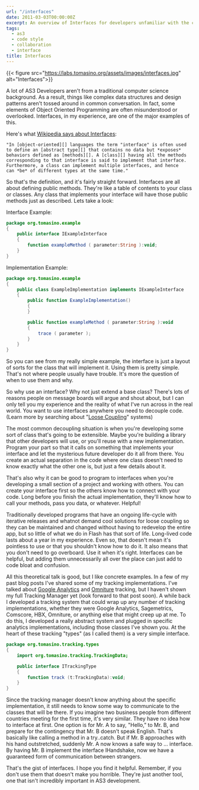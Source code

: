 ```yaml
---
url: "/interfaces"
date: 2011-03-03T00:00:00Z
excerpt: An overview of Interfaces for developers unfamiliar with the concept using Flash AS3 as an example.
tags:
  - as3
  - code style
  - collaboration
  - interface
title: Interfaces
---
```


{{< figure src="https://labs.tomasino.org/assets/images/interfaces.jpg" alt="Interfaces">}}

A lot of AS3 Developers aren't from a traditional computer science
background. As a result, things like complex data structures and design
patterns aren't tossed around in common conversation. In fact, some
elements of Object Oriented Programming are often misunderstood or
overlooked. Interfaces, in my experience, are one of the major examples
of this.

Here's what [Wikipedia says about Interfaces][]:

	"In [object-oriented][] languages the term "interface" is often used
	to define an [abstract type][] that contains no data but *exposes*
	behaviors defined as [methods][]. A [class][] having all the methods
	corresponding to that interface is said to implement that interface.
	Furthermore, a class can implement multiple interfaces, and hence
	can *be* of different types at the same time."

So that's the definition, and it's fairly straight forward. Interfaces
are all about defining public methods. They're like a table of contents
to your class or classes. Any class that implements your interface will
have those public methods just as described. Lets take a look:

Interface Example:

``` actionscript
package org.tomasino.example
{
	public interface IExampleInterface
	{
		function exampleMethod ( parameter:String ):void;
	}
}
```

Implementation Example:

``` actionscript
package org.tomasino.example
{
	public class ExampleImplementation implements IExampleInterface
	{
		public function ExampleImplementation()
		{
		}

		public function exampleMethod ( parameter:String ):void
		{
			trace ( parameter );
		}
	}
}
```

So you can see from my really simple example, the interface is just a
layout of sorts for the class that will implement it. Using them is
pretty simple. That's not where people usually have trouble. It's more
the question of when to use them and why.

So why use an interface? Why not just extend a base class? There's lots
of reasons people on message boards will argue and shout about, but I
can only tell you my experience and the reality of what I've run across
in the real world. You want to use interfaces anywhere you need to
decouple code. (Learn more by searching about "[Loose Coupling][]"
systems)

The most common decoupling situation is when you're developing some sort
of class that's going to be extensible. Maybe you're building a library
that other developers will use, or you'll reuse with a new
implementation. Program your part so that it calls on something that
implements your interface and let the mysterious future developer do it
all from there. You create an actual separation in the code where one
class doesn't need to know exactly what the other one is, but just a few
details about it.

That's also why it can be good to program to interfaces when you're
developing a small section of a project and working with others. You can
create your interface first so the others know how to connect with your
code. Long before you finish the actual implementation, they'll know how
to call your methods, pass you data, or whatever. Helpful!

Traditionally developed programs that have an ongoing life-cycle with
iterative releases and whatnot demand cool solutions for loose coupling
so they can be maintained and changed without having to redevelop the
entire app, but so little of what we do in Flash has that sort of life.
Long-lived code lasts about a year in my experience. Even so, that
doesn't mean it's pointless to use or that you shouldn't know how to do
it. It also means that you don't need to go overboard. Use it when it's
right. Interfaces can be helpful, but adding them unnecessarily all over
the place can just add to code bloat and confusion.

All this theoretical talk is good, but I like concrete examples. In a
few of my past blog posts I've shared some of my tracking
implementations. I've talked about [Google Analytics][] and [Omniture][]
tracking, but I haven't shown my full Tracking Manager yet (look forward
to that post soon). A while back I developed a tracking system that
could wrap up any number of tracking implementations, whether they were
Google Analytics, Sagemetrics, Comscore, HBX, Omniture, or anything else
that might creep up at me. To do this, I developed a really abstract
system and plugged in specific analytics implementations, including
those classes I've shown you. At the heart of these tracking "types" (as
I called them) is a very simple interface.

``` actionscript
package org.tomasino.tracking.types
{
	import org.tomasino.tracking.TrackingData;

	public interface ITrackingType
	{
		function track (t:TrackingData):void;
	}
}
```

Since the tracking manager doesn't know anything about the specific
implementation, it still needs to know some way to communicate to the
classes that will be there. If you imagine two business people from
different countries meeting for the first time, it's very similar. They
have no idea how to interface at first. One option is for Mr. A to say,
"Hello," to Mr. B, and prepare for the contingency that Mr. B doesn't
speak English. That's basically like calling a method in a try..catch.
But if Mr. B approaches with his hand outstretched, suddenly Mr. A now
knows a safe way to ... interface. By having Mr. B implement the
interface IHandshake, now we have a guaranteed form of communication
between strangers.

That's the gist of interfaces. I hope you find it helpful. Remember, if
you don't use them that doesn't make you horrible. They're just another
tool, one that isn't incredibly important in AS3 development.

  [Wikipedia says about Interfaces]: https://en.wikipedia.org/wiki/Interface_(computing)#Software_interfaces_in_object_oriented_languages
    "Interfaces at Wikipedia"
  [object-oriented]: https://en.wikipedia.org/wiki/Object-oriented
    "Object-oriented"
  [abstract type]: https://en.wikipedia.org/wiki/Abstract_data_type
    "Abstract data type"
  [methods]: https://en.wikipedia.org/wiki/Method_(computer_science)
    "Method (computer science)"
  [class]: https://en.wikipedia.org/wiki/Class_(computer_science)
    "Class (computer science)"
  [Loose Coupling]: https://en.wikipedia.org/wiki/Loose_coupling
    "Loose Coupling"
  [Google Analytics]: https://labs.tomasino.org/flash-googleanalytics-tracking/
    "Google Analytics"
  [Omniture]: https://labs.tomasino.org/flash-omniture-tracking/
    "Omniture"
